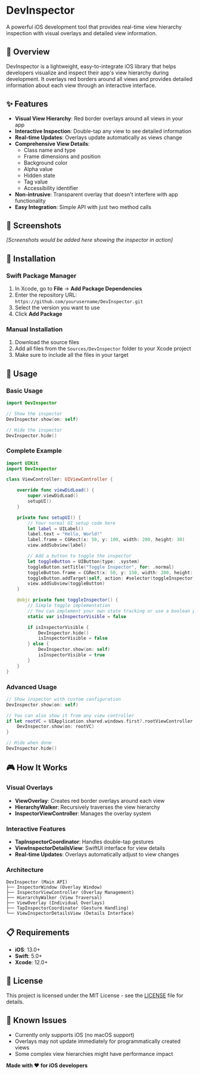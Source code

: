 # DevInspector

A powerful iOS development tool that provides real-time view hierarchy inspection with visual overlays and detailed view information.

## 🎯 Overview

DevInspector is a lightweight, easy-to-integrate iOS library that helps developers visualize and inspect their app's view hierarchy during development. It overlays red borders around all views and provides detailed information about each view through an interactive interface.

## ✨ Features

- **Visual View Hierarchy**: Red border overlays around all views in your app
- **Interactive Inspection**: Double-tap any view to see detailed information
- **Real-time Updates**: Overlays update automatically as views change
- **Comprehensive View Details**:
  - Class name and type
  - Frame dimensions and position
  - Background color
  - Alpha value
  - Hidden state
  - Tag value
  - Accessibility identifier
- **Non-intrusive**: Transparent overlay that doesn't interfere with app functionality
- **Easy Integration**: Simple API with just two method calls

## 📱 Screenshots

_[Screenshots would be added here showing the inspector in action]_

## 🚀 Installation

### Swift Package Manager

1. In Xcode, go to **File** → **Add Package Dependencies**
2. Enter the repository URL: `https://github.com/yourusername/DevInspector.git`
3. Select the version you want to use
4. Click **Add Package**

### Manual Installation

1. Download the source files
2. Add all files from the `Sources/DevInspector` folder to your Xcode project
3. Make sure to include all the files in your target

## 📖 Usage

### Basic Usage

```swift
import DevInspector

// Show the inspector
DevInspector.show(on: self)

// Hide the inspector
DevInspector.hide()
```

### Complete Example

```swift
import UIKit
import DevInspector

class ViewController: UIViewController {

    override func viewDidLoad() {
        super.viewDidLoad()
        setupUI()
    }

    private func setupUI() {
        // Your normal UI setup code here
        let label = UILabel()
        label.text = "Hello, World!"
        label.frame = CGRect(x: 50, y: 100, width: 200, height: 30)
        view.addSubview(label)

        // Add a button to toggle the inspector
        let toggleButton = UIButton(type: .system)
        toggleButton.setTitle("Toggle Inspector", for: .normal)
        toggleButton.frame = CGRect(x: 50, y: 150, width: 200, height: 44)
        toggleButton.addTarget(self, action: #selector(toggleInspector), for: .touchUpInside)
        view.addSubview(toggleButton)
    }

    @objc private func toggleInspector() {
        // Simple toggle implementation
        // You can implement your own state tracking or use a boolean property
        static var isInspectorVisible = false

        if isInspectorVisible {
            DevInspector.hide()
            isInspectorVisible = false
        } else {
            DevInspector.show(on: self)
            isInspectorVisible = true
        }
    }
}
```

### Advanced Usage

```swift
// Show inspector with custom configuration
DevInspector.show(on: self)

// You can also show it from any view controller
if let rootVC = UIApplication.shared.windows.first?.rootViewController {
    DevInspector.show(on: rootVC)
}

// Hide when done
DevInspector.hide()
```

## 🎮 How It Works

### Visual Overlays

- **ViewOverlay**: Creates red border overlays around each view
- **HierarchyWalker**: Recursively traverses the view hierarchy
- **InspectorViewController**: Manages the overlay system

### Interactive Features

- **TapInspectorCoordinator**: Handles double-tap gestures
- **ViewInspectorDetailsView**: SwiftUI interface for view details
- **Real-time Updates**: Overlays automatically adjust to view changes

### Architecture

```
DevInspector (Main API)
├── InspectorWindow (Overlay Window)
├── InspectorViewController (Overlay Management)
├── HierarchyWalker (View Traversal)
├── ViewOverlay (Individual Overlays)
├── TapInspectorCoordinator (Gesture Handling)
└── ViewInspectorDetailsView (Details Interface)
```

## 📋 Requirements

- **iOS**: 13.0+
- **Swift**: 5.0+
- **Xcode**: 12.0+

## 📄 License

This project is licensed under the MIT License - see the [LICENSE](LICENSE) file for details.

## 🐛 Known Issues

- Currently only supports iOS (no macOS support)
- Overlays may not update immediately for programmatically created views
- Some complex view hierarchies might have performance impact

**Made with ❤️ for iOS developers**
